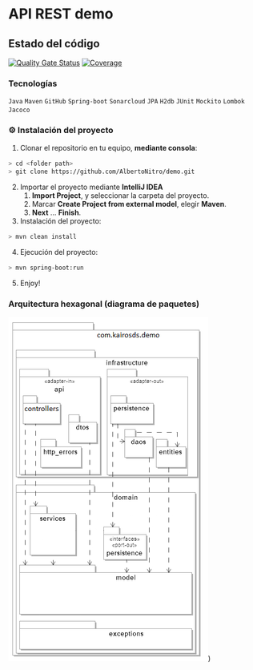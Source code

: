 # API REST demo

## Estado del código
[![Quality Gate Status](https://sonarcloud.io/api/project_badges/measure?project=AlbertoNitro_demo&metric=alert_status)](https://sonarcloud.io/summary/new_code?id=AlbertoNitro_demo)
[![Coverage](https://sonarcloud.io/api/project_badges/measure?project=AlbertoNitro_demo&metric=coverage)](https://sonarcloud.io/summary/new_code?id=AlbertoNitro_demo)

### Tecnologías

`Java` `Maven` `GitHub` `Spring-boot` `Sonarcloud` `JPA` `H2db` `JUnit` `Mockito` `Lombok` `Jacoco`

### :gear: Instalación del proyecto
1. Clonar el repositorio en tu equipo, **mediante consola**:
```sh
> cd <folder path>
> git clone https://github.com/AlbertoNitro/demo.git
```
2. Importar el proyecto mediante **IntelliJ IDEA**
    1. **Import Project**, y seleccionar la carpeta del proyecto.
    2. Marcar **Create Project from external model**, elegir **Maven**.
    3. **Next** … **Finish**.
3. Instalación del proyecto:
```sh
> mvn clean install 
```
4. Ejecución del proyecto:
```sh
> mvn spring-boot:run 
```
5. Enjoy!

### Arquitectura hexagonal (diagrama de paquetes)
![Arquitectura hexagonal - Diagrama de paquetes](docs/diagrama-de-paquetes.png))



